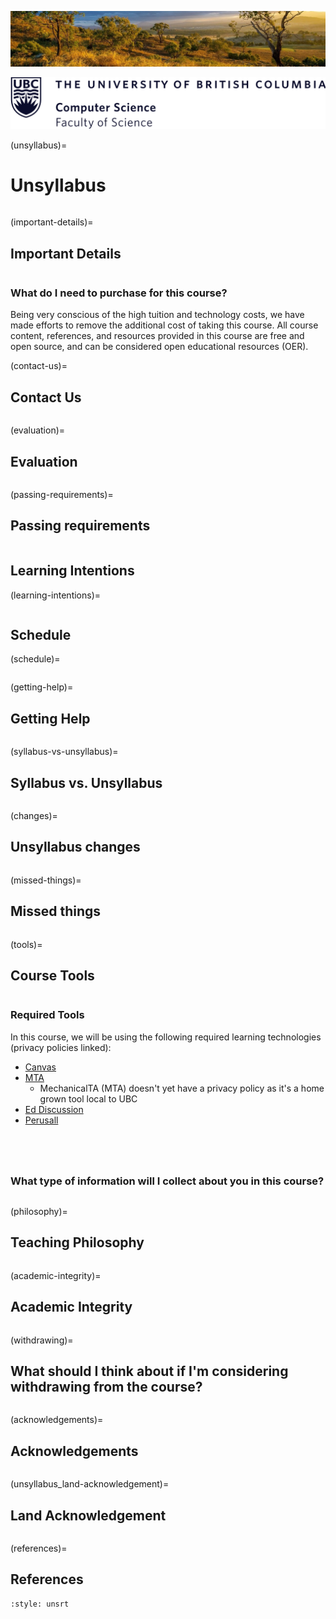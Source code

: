 ![](../images/header.jpg)

![](../images/UBC_CS.png)

(unsyllabus)=
# Unsyllabus


<!-- 
```{figure} ../images/construction.jpeg
---
width: 750px
name: Under Construction.
---
This course website is currently under construction. It will continue to be updated and will be released closer to the course start date. [Photo by Mabel Amber from Pexels](https://www.pexels.com/photo/traffic-red-blue-sign-117602/). 
```
 -->


```{include} unsyllabus_bits/main_nav.md
```


(important-details)=
## Important Details

```{include} unsyllabus_bits/important_details.md
```

### What do I need to purchase for this course?

Being very conscious of the high tuition and technology costs, we have made efforts to remove the additional cost of taking this course.
All course content, references, and resources provided in this course are free and open source, and can be considered open educational resources (OER).

<div class="page_break"> </div>

(contact-us)=
## Contact Us

```{include} syllabus_bits/teaching_team.md
```
(evaluation)=
## Evaluation

```{include} unsyllabus_bits/grading_practices_detailed.md
```

(passing-requirements)=
## Passing requirements

```{include} syllabus_bits/passing_requirement.md
```

## Learning Intentions
(learning-intentions)=
```{include} syllabus_bits/course_LOs.md
``` 

<div class="page_break"> </div>

## Schedule

(schedule)=
```{include} syllabus_bits/schedule.md
```

<div class="page_break"> </div>

(getting-help)=
## Getting Help

```{include} unsyllabus_bits/getting_help.md
```

(syllabus-vs-unsyllabus)=
## Syllabus vs. Unsyllabus

```{include} unsyllabus_bits/why_syllabus_unsyllabus.md
```

<div class="page_break"> </div>

(changes)=
## Unsyllabus changes

```{include} unsyllabus_bits/changes.md
```

<!--
(doing-well)=
## How do I do well in this course?

```{include} unsyllabus_bits/doing_well_physics.md
```
-->

(missed-things)=
## Missed things

```{include} unsyllabus_bits/missed_things.md
```

<div class="page_break"> </div>

(tools)=
## Course Tools

```{include} unsyllabus_bits/course_tools.md
```

### Required Tools

In this course, we will be using the following required learning technologies (privacy policies linked): 

- [Canvas](https://faculty.canvas.ubc.ca/canvas-privacy/)
- [MTA](https://mta.students.cs.ubc.ca)
    - MechanicalTA (MTA) doesn't yet have a privacy policy as it's a home grown tool local to UBC
- [Ed Discussion](https://edstem.org/privacy)
- [Perusall](https://app.perusall.com/legal/privacy)

```{include} unsyllabus_bits/tools/canvas.md
```

```{include} unsyllabus_bits/tools/mta.md
```

```{include} unsyllabus_bits/tools/ed_discussion.md
```

```{include} unsyllabus_bits/tools/perusall.md
```

### What type of information will I collect about you in this course?

```{include} ../about/syllabus_bits/learning_analytics.md
```

<div class="page_break"> </div>

(philosophy)=
## Teaching Philosophy

```{include} unsyllabus_bits/teaching_philosophy.md
```

(academic-integrity)=
## Academic Integrity

```{include} unsyllabus_bits/academic_integrity.md
```

<div class="page_break"> </div>

(withdrawing)=
## What should I think about if I'm considering withdrawing from the course?

```{include} unsyllabus_bits/withdrawing.md
```

(acknowledgements)=
## Acknowledgements

```{include} unsyllabus_bits/acknowledgements.md
```


(unsyllabus_land-acknowledgement)=
## Land Acknowledgement

```{include} syllabus_bits/land_acknowledgement.md
```

(references)=
## References

```{bibliography}
:style: unsrt
```